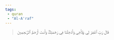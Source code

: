 ```yaml
---
tags: 
 - quran 
 - "Al-A'raf"
---
```


> قَالَ رَبِّ ٱغۡفِرۡ لِي وَلِأَخِي وَأَدۡخِلۡنَا فِي رَحۡمَتِكَۖ وَأَنتَ أَرۡحَمُ ٱلرَّـٰحِمِينَ
